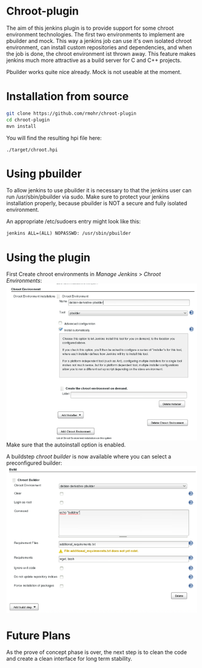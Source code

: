 Chroot-plugin
=============

The aim of this jenkins plugin is to provide support for some chroot
environment technologies.  The first two environments to implement are pbuilder
and mock. This way a jenkins job can use it's own isolated chroot environment,
can install custom repositories and dependencies, and when the job is done, the
chroot environment ist thrown away. This feature makes jenkins much more
attractive as a build server for C and C++ projects.

Pbuilder works quite nice already. Mock is not useable at the moment.

Installation from source
========================

```bash
git clone https://github.com/rmohr/chroot-plugin
cd chroot-plugin
mvn install
```
You will find the resulting hpi file here: 
```
./target/chroot.hpi
```

Using pbuilder
==============

To allow jenkins to use pbuilder it is necessary to that the jenkins user can
run /usr/sbin/pbuilder via sudo. Make sure to protect your jenkins installation
properly, because pbuilder is NOT a secure  and fully isolated
environment.

An appropriate /etc/sudoers entry might look like this:

```
jenkins ALL=(ALL) NOPASSWD: /usr/sbin/pbuilder
```

Using the plugin
================

First Create chroot environments in _Manage Jenkins_ > _Chroot Environments_:
![chroot configuration](minimal_configuration.png)
Make sure that the autoinstall option is enabled.

A buildstep _chroot builder_ is now available where you can select a preconfigured builder:
![buildstep configuration](buildstep.png)

Future Plans
============
As the prove of concept phase is over, the next step is to clean the code and
create a clean interface for long term stability.
